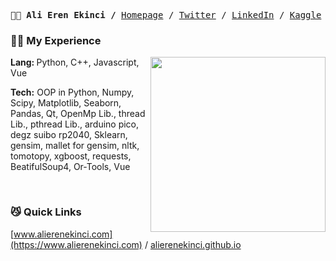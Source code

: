<p ><pre align="left">
<strong style="font-size=22px">👨‍💻 Ali Eren Ekinci /</strong> <a href="https://www.alierenekinci.com">Homepage</a> / <a href="https://twitter.com/aliereneknci">Twitter</a> / <a href="https://www.linkedin.com/in/alierenekinci/">LinkedIn</a> / <a href="https://www.kaggle.com/alierenekinci">Kaggle</a>
</pre>
</p>


### 😶‍🌫️ My Experience

<img align="right" src="img/BearAndBull.gif" width="280">

<strong> Lang: </strong> Python, C++, Javascript, Vue

<strong>Tech:</strong> OOP in Python, Numpy, Scipy, Matplotlib, Seaborn, Pandas, Qt, OpenMp Lib., thread Lib., pthread Lib., arduino pico, degz suibo rp2040, Sklearn, gensim, mallet for gensim, nltk, tomotopy, xgboost, requests, BeatifulSoup4, Or-Tools, Vue

<br>

### 😼 Quick Links

[www.alierenekinci.com](https://www.alierenekinci.com) / [alierenekinci.github.io](https://alierenekinci.github.io)


